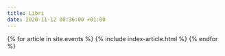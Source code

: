 ```yaml
---
title: Libri
date: 2020-11-12 00:36:00 +01:00
---
```


<section class="post-index">
{% for article in site.events %}
{% include index-article.html %}
{% endfor %}
</section>
